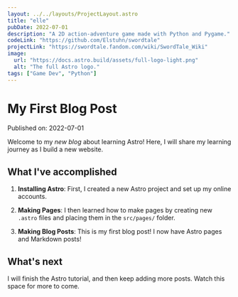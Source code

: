 ```yaml
---
layout: ../../layouts/ProjectLayout.astro
title: "elle"
pubDate: 2022-07-01
description: "A 2D action-adventure game made with Python and Pygame."
codeLink: "https://github.com/Elstuhn/swordtale"
projectLink: "https://swordtale.fandom.com/wiki/SwordTale_Wiki"
image:
  url: "https://docs.astro.build/assets/full-logo-light.png"
  alt: "The full Astro logo."
tags: ["Game Dev", "Python"]
---
```


# My First Blog Post

Published on: 2022-07-01

Welcome to my _new blog_ about learning Astro! Here, I will share my learning journey as I build a new website.

## What I've accomplished

1. **Installing Astro**: First, I created a new Astro project and set up my online accounts.

2. **Making Pages**: I then learned how to make pages by creating new `.astro` files and placing them in the `src/pages/` folder.

3. **Making Blog Posts**: This is my first blog post! I now have Astro pages and Markdown posts!

## What's next

I will finish the Astro tutorial, and then keep adding more posts. Watch this space for more to come.
